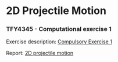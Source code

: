 # 2D Projectile Motion
### TFY4345 - Computational exercise 1
Exercise description: [Compulsory Exercise 1](https://studntnu-my.sharepoint.com/:b:/g/personal/jmlindi_ntnu_no/EWXTs4dMsX1Op2gVrmF7WVYBceaB6wtkdMTGv7fn_Vy2Eg?e=0D3KcL)

Report: [2D projectile motion](https://studntnu-my.sharepoint.com/:b:/g/personal/jmlindi_ntnu_no/Ead77ytlCVJAjZScsrF5BwwByCXxNEvIczc6TY3YQrV_3w?e=Tmmfkw)
